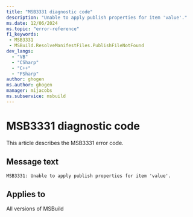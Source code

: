 ```yaml
---
title: "MSB3331 diagnostic code"
description: "Unable to apply publish properties for item 'value'."
ms.date: 12/06/2024
ms.topic: "error-reference"
f1_keywords:
 - MSB3331
 - MSBuild.ResolveManifestFiles.PublishFileNotFound
dev_langs:
  - "VB"
  - "CSharp"
  - "C++"
  - "FSharp"
author: ghogen
ms.author: ghogen
manager: mijacobs
ms.subservice: msbuild
---
```


# MSB3331 diagnostic code

<!-- :::ErrorDefinitionDescription::: -->
<!-- :::editable-content name="introDescription"::: -->
This article describes the MSB3331 error code.
<!-- :::editable-content-end::: -->

## Message text

```output
MSB3331: Unable to apply publish properties for item 'value'.
```

<!-- :::editable-content name="postOutputDescription"::: -->
<!--
{StrBegin="MSB3331: "}
-->
<!-- :::editable-content-end::: -->
<!-- :::ErrorDefinitionDescription-end::: -->

## Applies to

All versions of MSBuild
